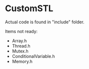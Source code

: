 # CustomSTL

Actual code is found in "include" folder.

Items not ready:

- Array.h
- Thread.h
- Mutex.h
- ConditionalVariable.h
- Memory.h